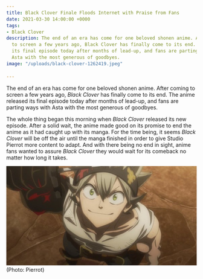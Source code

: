 ```yaml
---
title: Black Clover Finale Floods Internet with Praise from Fans
date: 2021-03-30 14:00:00 +0000
tags:
- Black Clover
description: The end of an era has come for one beloved shonen anime. After coming
  to screen a few years ago, Black Clover has finally come to its end. The anime released
  its final episode today after months of lead-up, and fans are parting ways with
  Asta with the most generous of goodbyes.
image: "/uploads/black-clover-1262419.jpeg"

---
```

The end of an era has come for one beloved shonen anime. After coming to screen a few years ago, _Black Clover_ has finally come to its end. The anime released its final episode today after months of lead-up, and fans are parting ways with Asta with the most generous of goodbyes.

The whole thing began this morning when _Black Clover_ released its new episode. After a solid wait, the anime made good on its promise to end the anime as it had caught up with its manga. For the time being, it seems _Black Clover_ will be off the air until the manga finished in order to give Studio Pierrot more content to adapt. And with there being no end in sight, anime fans wanted to assure _Black Clover_ they would wait for its comeback no matter how long it takes.

![](/uploads/black-clover-1262419.jpeg)(Photo: Pierrot)